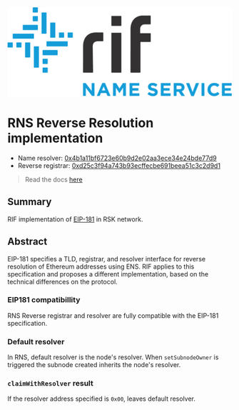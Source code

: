 <img src="/logo.png" alt="logo" height="200" />

# RNS Reverse Resolution implementation

- Name resolver: [0x4b1a11bf6723e60b9d2e02aa3ece34e24bde77d9](https://explorer.rsk.co/address/0x4b1a11bf6723e60b9d2e02aa3ece34e24bde77d9)
- Reverse registrar: [0xd25c3f94a743b93ecffecbe691beea51c3c2d9d1](https://explorer.rsk.co/address/0xd25c3f94a743b93ecffecbe691beea51c3c2d9d1)

> Read the docs [here](https://docs.rns.rifos.org/Architecture/ReverseSuite/)

## Summary

RIF implementation of [EIP-181](https://eips.ethereum.org/EIPS/eip-181) in RSK network. 

## Abstract

EIP-181 specifies a TLD, registrar, and resolver interface for reverse resolution of Ethereum addresses using ENS. RIF applies to this specification and proposes a different implementation, based on the technical differences on the protocol.

### EIP181 compatibillity

RNS Reverse registrar and resolver are fully compatible with the EIP-181 specification.

### Default resolver

In RNS, default resolver is the node's resolver. When `setSubnodeOwner` is triggered the subnode created inherits the node's resolver.

### `claimWithResolver` result

If the resolver address specified is `0x00`, leaves default resolver.
